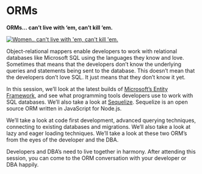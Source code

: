 # ORMs
**ORMs… can’t live with ‘em, can’t kill ‘em.**

[![Women.. can't live with 'em, can't kill 'em.](https://i.ytimg.com/vi_webp/9GQxLtBsWq4/hqdefault.webp)](https://www.youtube.com/watch?v=9GQxLtBsWq4 "Women.. can't live with 'em, can't kill 'em.")

 
Object-relational mappers enable developers to work with relational databases like Microsoft SQL using the languages they know and love.  Sometimes that means that the developers don’t know the underlying queries and statements being sent to the database.  This doesn’t mean that the developers don’t love SQL.  It just means that they don’t know it yet.
 
In this session, we’ll look at the latest builds of [Microsoft’s Entity Framework](https://github.com/aspnet/EntityFramework), and see what programming tools developers use to work with SQL databases.  We’ll also take a look at [Sequelize](https://github.com/sequelize/sequelize).  Sequelize is an open source ORM written in JavaScript for Node.js.  
 
We’ll take a look at code first development, advanced querying techniques, connecting to existing databases and migrations.  We’ll also take a look at lazy and eager loading techniques.  We’ll take a look at these two ORM’s from the eyes of the developer and the DBA.
 
Developers and DBA’s need to live together in harmony.  After attending this session, you can come to the ORM conversation with your developer or DBA happily. 




